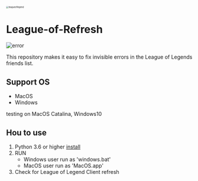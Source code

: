 <img src="/Users/bagjong-won/Desktop/Project/ToyProject/League-of-Refresh/images/icon.png" alt="leagueoflegend" style="zoom:40%;" /> 

# League-of-Refresh

![error](/Users/bagjong-won/Desktop/Project/ToyProject/League-of-Refresh/images/error.png)

This repository makes it easy to fix invisible errors in the League of Legends friends list.



## Support OS

- MacOS
- Windows

testing on MacOS Catalina, Windows10



## Hou to use

1. Python 3.6 or higher [install](https://www.python.org/downloads/)
2. RUN
   - Windows user run as 'windows.bat'
   - MacOS user run as 'MacOS.app'
3. Check for League of Legend Client refresh